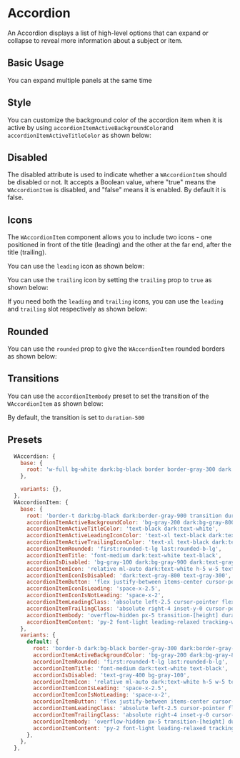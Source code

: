 # Accordion

An Accordion displays a list of high-level options that can expand or collapse to reveal more information about a subject or item.

## Basic Usage

You can expand multiple panels at the same time

<demo src="../../components/Accordion/accordionBasic.vue" />

## Style

You can customize the background color of the accordion item when it is active by using `accordionItemActiveBackgroundColor`and `accordionItemActiveTitleColor` as shown below:

<demo src="../../components/Accordion/accordionActiveBackgroundColor.vue" />


## Disabled 

The disabled attribute is used to indicate whether a `WAccordionItem` should be disabled or not. It accepts a Boolean value, where "true" means the `WAccordionItem` is disabled, and "false" means it is enabled. By default it is false.

<demo src='../../components/Accordion/accordionDisabled.vue' />


## Icons

The `WAccordionItem` component allows you to include two icons - one positioned in front of the title (leading) and the other at the far end, after the title (trailing).

You can use the `leading` icon as shown below:

<demo src='../../components/Accordion/accordionIconLeading.vue' />

You can use the `trailing` icon by setting the `trailing` prop to `true` as shown below:

<demo src='../../components/Accordion/accordionIconTrailing.vue' />

If you need both the `leading` and `trailing` icons, you can use the `leading` and `trailing` slot respectively as shown below:

<demo src="../../components/Accordion/accordionIconSlot.vue" />


## Rounded

You can use the `rounded` prop to give the `WAccordionItem` rounded borders as shown below:

<demo src="../../components/Accordion/accordionRounded.vue" />

## Transitions

You can use the `accordionItembody` preset to set the transition of the `WAccordionItem` as shown below:

<demo src="../../components/Accordion/accordionTransitions.vue" />

By default, the transition is set to `duration-500`

## Presets

```js
  WAccordion: {
    base: {
      root: 'w-full bg-white dark:bg-black border border-gray-300 dark:border-gray-900 flex flex-col',
    },

    variants: {},
  },
  WAccordionItem: {
    base: {
      root: 'border-t dark:bg-black dark:border-gray-900 transition duration-500 hover:bg-gray-100 dark:hover:bg-gray-900',
      accordionItemActiveBackgroundColor: 'bg-gray-200 dark:bg-gray-800',
      accordionItemActiveTitleColor: 'text-black dark:text-white',
      accordionItemActiveLeadingIconColor: 'text-xl text-black dark:text-white',
      accordionItemActiveTrailingIconColor: 'text-xl text-black dark:text-white',
      accordionItemRounded: 'first:rounded-t-lg last:rounded-b-lg',
      accordionItemTitle: 'font-medium dark:text-white text-black',
      accordionIsDisabled: 'bg-gray-100 dark:bg-gray-900 dark:text-gray-700',
      accordionItemIcon: 'relative ml-auto dark:text-white h-5 w-5 text-black transition-transform duration-500 md:h-6 md:w-6',
      accordionItemIconIsDisabled: 'dark:text-gray-800 text-gray-300',
      accordionItemButton: 'flex justify-between items-center cursor-pointer p-2',
      accordionItemIconIsLeading: 'space-x-2.5',
      accordionItemIconIsNotLeading: 'space-x-2',
      accordionItemLeadingClass: 'absolute left-2.5 cursor-pointer flex items-center overflow-hidden',
      accordionItemTrailingClass: 'absolute right-4 inset-y-0 cursor-pointer flex items-center overflow-hidden',
      accordionItembody: 'overflow-hidden px-5 transition-[height] duration-500 text-black will-change-[height] md:px-6',
      accordionItemContent: 'py-2 font-light leading-relaxed tracking-wide text-black dark:text-white',
    },
    variants: {
      default: {
        root: 'border-b dark:bg-black border-gray-300 dark:border-gray-900 transition duration-500 hover:bg-gray-100 dark:hover:bg-gray-900',
        accordionItemActiveBackgroundColor: 'bg-gray-200 dark:bg-gray-800',
        accordionItemRounded: 'first:rounded-t-lg last:rounded-b-lg',
        accordionItemTitle: 'font-medium dark:text-white text-black',
        accordionIsDisabled: 'text-gray-400 bg-gray-100',
        accordionItemIcon: 'relative ml-auto dark:text-white h-5 w-5 text-black transition-transform duration-500 md:h-6 md:w-6',
        accordionItemIconIsLeading: 'space-x-2.5',
        accordionItemIconIsNotLeading: 'space-x-2',
        accordionItemButton: 'flex justify-between items-center cursor-pointer p-2',
        accordionItemLeadingClass: 'absolute left-2.5 cursor-pointer flex items-center overflow-hidden',
        accordionItemTrailingClass: 'absolute right-4 inset-y-0 cursor-pointer flex items-center overflow-hidden',
        accordionItembody: 'overflow-hidden px-5 transition-[height] duration-500 text-black will-change-[height] md:px-6',
        accordionItemContent: 'py-2 font-light leading-relaxed tracking-wide text-black dark:text-white',
      },
    },
  },

```
